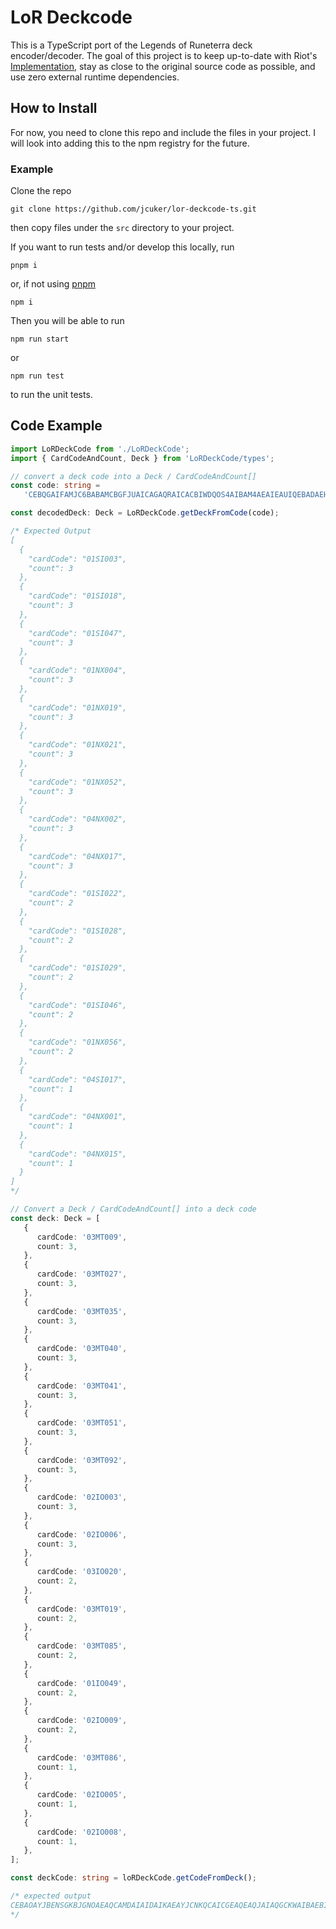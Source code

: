 # LoR Deckcode

This is a TypeScript port of the Legends of Runeterra deck encoder/decoder. The goal of this project is to keep up-to-date with Riot's [Implementation](https://github.com/RiotGames/LoRDeckCodes), stay as close to the original source code as possible, and use zero external runtime dependencies.

## How to Install

For now, you need to clone this repo and include the files in your project. I will look into adding this to the npm registry for the future.

### Example
Clone the repo
```
git clone https://github.com/jcuker/lor-deckcode-ts.git
```
then copy files under the `src` directory to your project.

If you want to run tests and/or develop this locally, run 
```
pnpm i
```
or, if not using [pnpm](https://github.com/pnpm/pnpm)
```
npm i
```

Then you will be able to run 
```
npm run start
``` 
or 
```
npm run test
```
to run the unit tests.

## Code Example

```ts
import LoRDeckCode from './LoRDeckCode';
import { CardCodeAndCount, Deck } from 'LoRDeckCode/types';

// convert a deck code into a Deck / CardCodeAndCount[]
const code: string =
   'CEBQGAIFAMJC6BABAMCBGFJUAICAGAQRAICACBIWDQOS4AIBAM4AEAIEAUIQEBADAEHQ';

const decodedDeck: Deck = LoRDeckCode.getDeckFromCode(code);

/* Expected Output 
[
  {
    "cardCode": "01SI003",
    "count": 3
  },
  {
    "cardCode": "01SI018",
    "count": 3
  },
  {
    "cardCode": "01SI047",
    "count": 3
  },
  {
    "cardCode": "01NX004",
    "count": 3
  },
  {
    "cardCode": "01NX019",
    "count": 3
  },
  {
    "cardCode": "01NX021",
    "count": 3
  },
  {
    "cardCode": "01NX052",
    "count": 3
  },
  {
    "cardCode": "04NX002",
    "count": 3
  },
  {
    "cardCode": "04NX017",
    "count": 3
  },
  {
    "cardCode": "01SI022",
    "count": 2
  },
  {
    "cardCode": "01SI028",
    "count": 2
  },
  {
    "cardCode": "01SI029",
    "count": 2
  },
  {
    "cardCode": "01SI046",
    "count": 2
  },
  {
    "cardCode": "01NX056",
    "count": 2
  },
  {
    "cardCode": "04SI017",
    "count": 1
  },
  {
    "cardCode": "04NX001",
    "count": 1
  },
  {
    "cardCode": "04NX015",
    "count": 1
  }
]
*/

// Convert a Deck / CardCodeAndCount[] into a deck code
const deck: Deck = [
   {
      cardCode: '03MT009',
      count: 3,
   },
   {
      cardCode: '03MT027',
      count: 3,
   },
   {
      cardCode: '03MT035',
      count: 3,
   },
   {
      cardCode: '03MT040',
      count: 3,
   },
   {
      cardCode: '03MT041',
      count: 3,
   },
   {
      cardCode: '03MT051',
      count: 3,
   },
   {
      cardCode: '03MT092',
      count: 3,
   },
   {
      cardCode: '02IO003',
      count: 3,
   },
   {
      cardCode: '02IO006',
      count: 3,
   },
   {
      cardCode: '03IO020',
      count: 2,
   },
   {
      cardCode: '03MT019',
      count: 2,
   },
   {
      cardCode: '03MT085',
      count: 2,
   },
   {
      cardCode: '01IO049',
      count: 2,
   },
   {
      cardCode: '02IO009',
      count: 2,
   },
   {
      cardCode: '03MT086',
      count: 1,
   },
   {
      cardCode: '02IO005',
      count: 1,
   },
   {
      cardCode: '02IO008',
      count: 1,
   },
];

const deckCode: string = loRDeckCode.getCodeFromDeck();

/* expected output
CEBAOAYJBENSGKBJGNOAEAQCAMDAIAIDAIKAEAYJCNKQCAICGEAQEAQJAIAQGCKWAIBAEBII
*/
```
